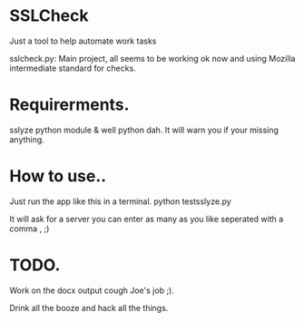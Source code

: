 # SSLCheck
Just a tool to help automate work tasks

sslcheck.py: Main project, all seems to be working ok now and using Mozilla intermediate standard for checks.

# Requirerments.
sslyze python module & well python dah. It will warn you if your missing anything.
# How to use..
Just run the app like this in a terminal.
python testsslyze.py

It will ask for a server you can enter as many as you like seperated with a comma , ;)
# TODO.
Work on the docx output cough Joe's job ;).

Drink all the booze and hack all the things.
